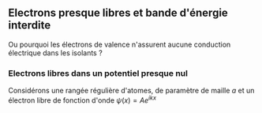 ## Electrons presque libres et bande d'énergie interdite 
Ou pourquoi les électrons de valence n'assurent aucune conduction électrique dans les isolants ?

### Electrons libres dans un potentiel presque nul

 Considérons une rangée régulière d'atomes, de paramètre de maille $a$ et un électron libre de fonction d'onde $\psi (x) = A e^{ikx}$
